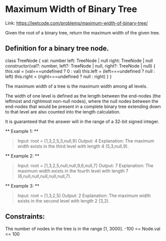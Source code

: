 # Maximum Width of Binary Tree

Link: https://leetcode.com/problems/maximum-width-of-binary-tree/

Given the root of a binary tree, return the maximum width of the given tree.

## Definition for a binary tree node.
class TreeNode {
    val: number
    left: TreeNode | null
    right: TreeNode | null
    constructor(val?: number, left?: TreeNode | null, right?: TreeNode | null) {
        this.val = (val===undefined ? 0 : val)
        this.left = (left===undefined ? null : left)
        this.right = (right===undefined ? null : right)
    }
}

The maximum width of a tree is the maximum width among all levels.

The width of one level is defined as the length between the end-nodes (the leftmost and rightmost non-null nodes), where the null nodes between the end-nodes that would be present in a complete binary tree extending down to that level are also counted into the length calculation.

It is guaranteed that the answer will in the range of a 32-bit signed integer.

** Example 1: **
>Input: root = [1,3,2,5,3,null,9]
>Output: 4
Explanation: The maximum width exists in the third level with length 4 (5,3,null,9).

** Example 2: **
>Input: root = [1,3,2,5,null,null,9,6,null,7]
>Output: 7
Explanation: The maximum width exists in the fourth level with length 7 (6,null,null,null,null,null,7).

** Example 3: **
>Input: root = [1,3,2,5]
>Output: 2
Explanation: The maximum width exists in the second level with length 2 (3,2).

## Constraints:
The number of nodes in the tree is in the range [1, 3000].
-100 <= Node.val <= 100